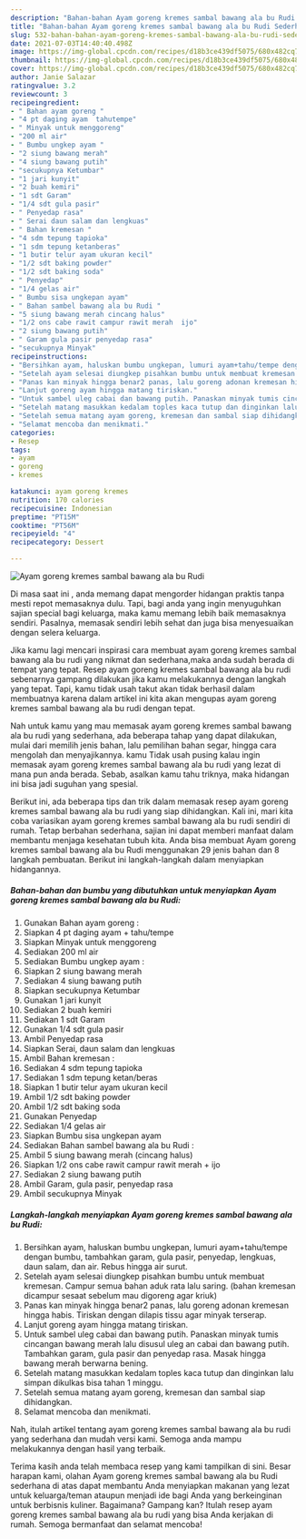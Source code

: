 ```yaml
---
description: "Bahan-bahan Ayam goreng kremes sambal bawang ala bu Rudi Sederhana Untuk Jualan"
title: "Bahan-bahan Ayam goreng kremes sambal bawang ala bu Rudi Sederhana Untuk Jualan"
slug: 532-bahan-bahan-ayam-goreng-kremes-sambal-bawang-ala-bu-rudi-sederhana-untuk-jualan
date: 2021-07-03T14:40:40.498Z
image: https://img-global.cpcdn.com/recipes/d18b3ce439df5075/680x482cq70/ayam-goreng-kremes-sambal-bawang-ala-bu-rudi-foto-resep-utama.jpg
thumbnail: https://img-global.cpcdn.com/recipes/d18b3ce439df5075/680x482cq70/ayam-goreng-kremes-sambal-bawang-ala-bu-rudi-foto-resep-utama.jpg
cover: https://img-global.cpcdn.com/recipes/d18b3ce439df5075/680x482cq70/ayam-goreng-kremes-sambal-bawang-ala-bu-rudi-foto-resep-utama.jpg
author: Janie Salazar
ratingvalue: 3.2
reviewcount: 3
recipeingredient:
- " Bahan ayam goreng "
- "4 pt daging ayam  tahutempe"
- " Minyak untuk menggoreng"
- "200 ml air"
- " Bumbu ungkep ayam "
- "2 siung bawang merah"
- "4 siung bawang putih"
- "secukupnya Ketumbar"
- "1 jari kunyit"
- "2 buah kemiri"
- "1 sdt Garam"
- "1/4 sdt gula pasir"
- " Penyedap rasa"
- " Serai daun salam dan lengkuas"
- " Bahan kremesan "
- "4 sdm tepung tapioka"
- "1 sdm tepung ketanberas"
- "1 butir telur ayam ukuran kecil"
- "1/2 sdt baking powder"
- "1/2 sdt baking soda"
- " Penyedap"
- "1/4 gelas air"
- " Bumbu sisa ungkepan ayam"
- " Bahan sambel bawang ala bu Rudi "
- "5 siung bawang merah cincang halus"
- "1/2 ons cabe rawit campur rawit merah  ijo"
- "2 siung bawang putih"
- " Garam gula pasir penyedap rasa"
- "secukupnya Minyak"
recipeinstructions:
- "Bersihkan ayam, haluskan bumbu ungkepan, lumuri ayam+tahu/tempe dengan bumbu, tambahkan garam, gula pasir, penyedap, lengkuas, daun salam, dan air. Rebus hingga air surut."
- "Setelah ayam selesai diungkep pisahkan bumbu untuk membuat kremesan. Campur semua bahan aduk rata lalu saring. (bahan kremesan dicampur sesaat sebelum mau digoreng agar kriuk)"
- "Panas kan minyak hingga benar2 panas, lalu goreng adonan kremesan hingga habis. Tiriskan dengan dilapis tissu agar minyak terserap."
- "Lanjut goreng ayam hingga matang tiriskan."
- "Untuk sambel uleg cabai dan bawang putih. Panaskan minyak tumis cincangan bawang merah lalu disusul uleg an cabai dan bawang putih. Tambahkan garam, gula pasir dan penyedap rasa. Masak hingga bawang merah berwarna bening."
- "Setelah matang masukkan kedalam toples kaca tutup dan dinginkan lalu simpan dikulkas bisa tahan 1 minggu."
- "Setelah semua matang ayam goreng, kremesan dan sambal siap dihidangkan."
- "Selamat mencoba dan menikmati."
categories:
- Resep
tags:
- ayam
- goreng
- kremes

katakunci: ayam goreng kremes 
nutrition: 170 calories
recipecuisine: Indonesian
preptime: "PT15M"
cooktime: "PT56M"
recipeyield: "4"
recipecategory: Dessert

---
```



![Ayam goreng kremes sambal bawang ala bu Rudi](https://img-global.cpcdn.com/recipes/d18b3ce439df5075/680x482cq70/ayam-goreng-kremes-sambal-bawang-ala-bu-rudi-foto-resep-utama.jpg)

Di masa  saat ini , anda memang dapat mengorder hidangan praktis tanpa mesti repot memasaknya dulu. Tapi, bagi anda yang ingin menyuguhkan sajian special bagi keluarga, maka kamu memang lebih baik memasaknya sendiri. Pasalnya, memasak sendiri lebih sehat dan juga bisa menyesuaikan dengan selera keluarga.

Jika kamu lagi mencari inspirasi cara membuat ayam goreng kremes sambal bawang ala bu rudi yang nikmat dan sederhana,maka anda sudah berada di tempat yang tepat. Resep ayam goreng kremes sambal bawang ala bu rudi  sebenarnya gampang dilakukan jika kamu melakukannya dengan langkah yang tepat. Tapi, kamu tidak usah takut akan tidak berhasil dalam membuatnya 
karena dalam artikel ini kita akan mengupas ayam goreng kremes sambal bawang ala bu rudi dengan tepat.  



Nah untuk kamu yang mau memasak ayam goreng kremes sambal bawang ala bu rudi yang sederhana, ada beberapa tahap yang dapat dilakukan, mulai dari memilih jenis bahan, lalu pemilihan bahan segar, hingga cara mengolah dan menyajikannya. kamu Tidak usah pusing kalau ingin memasak ayam goreng kremes sambal bawang ala bu rudi yang lezat di mana pun anda berada. Sebab, asalkan kamu  tahu triknya, maka hidangan ini bisa jadi suguhan yang spesial.

Berikut ini, ada beberapa tips dan trik dalam memasak resep ayam goreng kremes sambal bawang ala bu rudi yang siap dihidangkan. Kali ini, mari kita coba variasikan ayam goreng kremes sambal bawang ala bu rudi sendiri di rumah. Tetap berbahan sederhana, sajian ini dapat memberi manfaat dalam membantu menjaga kesehatan tubuh kita. Anda bisa membuat Ayam goreng kremes sambal bawang ala bu Rudi menggunakan 29 jenis bahan dan 8 langkah pembuatan. Berikut ini langkah-langkah dalam menyiapkan hidangannya.

<!--inarticleads1-->

##### Bahan-bahan dan bumbu yang dibutuhkan untuk menyiapkan Ayam goreng kremes sambal bawang ala bu Rudi:

1. Gunakan  Bahan ayam goreng :
1. Siapkan 4 pt daging ayam + tahu/tempe
1. Siapkan  Minyak untuk menggoreng
1. Sediakan 200 ml air
1. Sediakan  Bumbu ungkep ayam :
1. Siapkan 2 siung bawang merah
1. Sediakan 4 siung bawang putih
1. Siapkan secukupnya Ketumbar
1. Gunakan 1 jari kunyit
1. Sediakan 2 buah kemiri
1. Sediakan 1 sdt Garam
1. Gunakan 1/4 sdt gula pasir
1. Ambil  Penyedap rasa
1. Siapkan  Serai, daun salam dan lengkuas
1. Ambil  Bahan kremesan :
1. Sediakan 4 sdm tepung tapioka
1. Sediakan 1 sdm tepung ketan/beras
1. Siapkan 1 butir telur ayam ukuran kecil
1. Ambil 1/2 sdt baking powder
1. Ambil 1/2 sdt baking soda
1. Gunakan  Penyedap
1. Sediakan 1/4 gelas air
1. Siapkan  Bumbu sisa ungkepan ayam
1. Sediakan  Bahan sambel bawang ala bu Rudi :
1. Ambil 5 siung bawang merah (cincang halus)
1. Siapkan 1/2 ons cabe rawit campur rawit merah + ijo
1. Sediakan 2 siung bawang putih
1. Ambil  Garam, gula pasir, penyedap rasa
1. Ambil secukupnya Minyak




<!--inarticleads2-->

##### Langkah-langkah menyiapkan Ayam goreng kremes sambal bawang ala bu Rudi:

1. Bersihkan ayam, haluskan bumbu ungkepan, lumuri ayam+tahu/tempe dengan bumbu, tambahkan garam, gula pasir, penyedap, lengkuas, daun salam, dan air. Rebus hingga air surut.
1. Setelah ayam selesai diungkep pisahkan bumbu untuk membuat kremesan. Campur semua bahan aduk rata lalu saring. (bahan kremesan dicampur sesaat sebelum mau digoreng agar kriuk)
1. Panas kan minyak hingga benar2 panas, lalu goreng adonan kremesan hingga habis. Tiriskan dengan dilapis tissu agar minyak terserap.
1. Lanjut goreng ayam hingga matang tiriskan.
1. Untuk sambel uleg cabai dan bawang putih. Panaskan minyak tumis cincangan bawang merah lalu disusul uleg an cabai dan bawang putih. Tambahkan garam, gula pasir dan penyedap rasa. Masak hingga bawang merah berwarna bening.
1. Setelah matang masukkan kedalam toples kaca tutup dan dinginkan lalu simpan dikulkas bisa tahan 1 minggu.
1. Setelah semua matang ayam goreng, kremesan dan sambal siap dihidangkan.
1. Selamat mencoba dan menikmati.




Nah, itulah artikel tentang  ayam goreng kremes sambal bawang ala bu rudi  yang sederhana dan mudah versi kami. Semoga anda mampu melakukannya dengan hasil yang terbaik. 

Terima kasih anda telah membaca resep yang kami tampilkan di sini. Besar harapan kami, olahan  Ayam goreng kremes sambal bawang ala bu Rudi sederhana di atas dapat membantu Anda menyiapkan makanan yang lezat untuk keluarga/teman ataupun menjadi ide bagi Anda yang berkeinginan untuk berbisnis kuliner. Bagaimana? Gampang kan? Itulah resep ayam goreng kremes sambal bawang ala bu rudi yang bisa Anda kerjakan di rumah. Semoga bermanfaat dan selamat mencoba!

